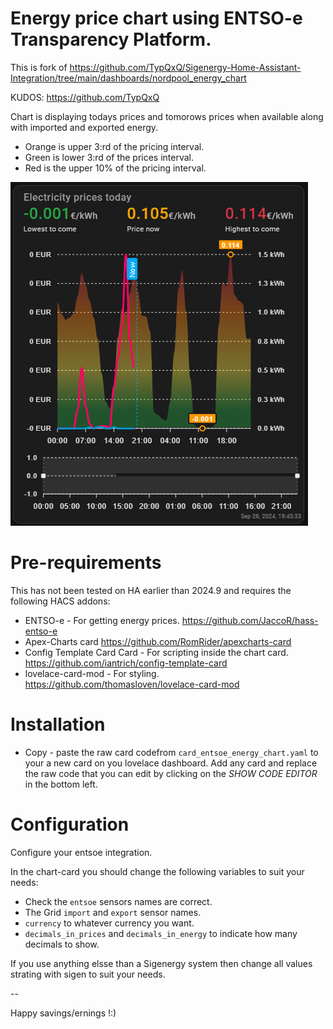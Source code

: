 # Energy price chart using ENTSO-e Transparency Platform.

This is fork of https://github.com/TypQxQ/Sigenergy-Home-Assistant-Integration/tree/main/dashboards/nordpool_energy_chart 

KUDOS: https://github.com/TypQxQ

Chart is displaying todays prices and tomorows prices when available along with imported and exported energy.

  - Orange is upper 3:rd of the pricing interval.
  - Green is lower 3:rd of the prices interval.
  - Red is the upper 10% of the pricing interval.

![alt text](HA_entsoe_energy_chart.jpg)

# Pre-requirements

This has not been tested on HA earlier than 2024.9 and requires the following HACS addons:

- ENTSO-e - For getting energy prices. https://github.com/JaccoR/hass-entso-e
- Apex-Charts card https://github.com/RomRider/apexcharts-card
- Config Template Card Card - For scripting inside the chart card. https://github.com/iantrich/config-template-card
- lovelace-card-mod - For styling. https://github.com/thomasloven/lovelace-card-mod

# Installation
- Copy - paste the raw card codefrom `card_entsoe_energy_chart.yaml` to your a new card on you lovelace dashboard. Add any card and replace the raw code that you can edit by clicking on the *SHOW CODE EDITOR* in the bottom left.


# Configuration 

Configure your entsoe integration.

In the chart-card you should change the following variables to suit your needs:

  - Check the `entsoe` sensors names are correct.
  - The Grid `import` and `export` sensor names.
  - `currency` to whatever currency you want.
  - `decimals_in_prices` and `decimals_in_energy` to indicate how many decimals to show.

If you use anything elsse than a Sigenergy system then change all values strating with sigen to suit your needs.

--

Happy savings/ernings !:)